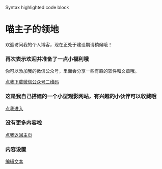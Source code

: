 Syntax highlighted code block
# 喵主子的领地


欢迎访问我的个人博客，现在正处于建设期请稍候哦！



### 再次表示欢迎并准备了一点小福利哦

你可以添加我的微信公众号，里面会分享一些有趣的软件和文章哦。

[点我下载微信公众号二维码](http://pi.knot-ido.tk/data/f_83516312.jpg)


### 这是我自己搭建的一个小型观影网站，有兴趣的小伙伴可以收藏哦

[点我进入](http://tv.knot-ido.tk)


### 没有更多内容啦
[点我返回主页](http://knot-ido.tk/ph)


### 内容设置
 [编辑文本](https://github.com/knot-ido/bk/edit/master/README.md) 

